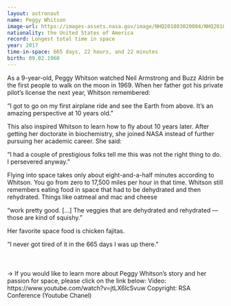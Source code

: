 ```yaml
---
layout: astronaut
name: Peggy Whitson
image-url: https://images-assets.nasa.gov/image/NHQ201803020004/NHQ201803020004~medium.jpg
nationality: the United States of America
record: Longest total time in space
year: 2017
time-in-space: 665 days, 22 hours, and 22 minutes
birth: 09.02.1960
---
```


As a 9-year-old, Peggy Whitson watched Neil Armstrong and Buzz Aldrin be the first people to walk on the moon in 1969. When her father got his private pilot’s license the next year, Whitson remembered: 

<div class="quotes">
“I got to go on my first airplane ride and see the Earth from above. It’s an amazing perspective at 10 years old.”
</div>

This also inspired Whitson to learn how to fly about 10 years later. After getting her doctorate in biochemistry, she joined NASA instead of further pursuing her academic career. She said:

<div class="quotes">
“I had a couple of prestigious folks tell me this was not the right thing to do. I persevered anyway.”
</div>

Flying into space takes only about eight-and-a-half minutes according to Whitson. You go from zero to 17,500 miles per hour in that time. Whitson still remembers eating food in space that had to be dehydrated and then rehydrated. Things like oatmeal and mac and cheese 

<div class="quotes">
“work pretty good. [...] The veggies that are dehydrated and rehydrated — those are kind of squishy.”
</div>

Her favorite space food is chicken fajitas. 

<div class="quotes">
“I never got tired of it in the 665 days I was up there.”
</div>

<br>
<br>
<br>
-> If you would like to learn more about Peggy Whitson’s story and her passion for space, please click on the link below:
Video: https://www.youtube.com/watch?v=jtLX6lcSvuw
Copyright: RSA Conference (Youtube Chanel)

